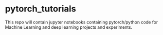 # pytorch_tutorials
This repo will contain jupyter notebooks containing pytorch/python code for Machine Learning and deep learning projects and experiments.
